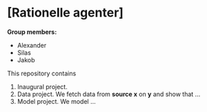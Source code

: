 # \[Rationelle agenter\]

**Group members:**
- Alexander
- Silas
- Jakob

This repository contains  
1. Inaugural project. 
2. Data project. We fetch data from **source x** on **y** and show that ...
3. Model project. We model ...
